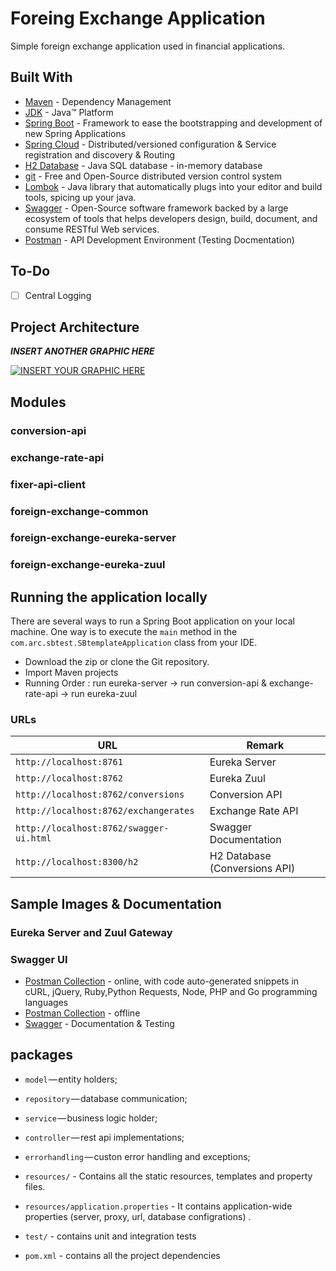 # Foreing Exchange Application

Simple foreign exchange application used in financial applications.

## Built With

* [Maven](https://maven.apache.org/) - Dependency Management
* [JDK](http://www.oracle.com/technetwork/java/javase/downloads/jdk8-downloads-2133151.html) - Java™ Platform
* [Spring Boot](https://spring.io/projects/spring-boot) - Framework to ease the bootstrapping and development of new Spring Applications
* [Spring Cloud](https://spring.io/projects/spring-cloud) - Distributed/versioned configuration & Service registration and discovery & Routing
* [H2 Database](https://www.h2database.com/) - Java SQL database -  in-memory database
* [git](https://git-scm.com/) - Free and Open-Source distributed version control system
* [Lombok](https://projectlombok.org/) - Java library that automatically plugs into your editor and build tools, spicing up your java.
* [Swagger](https://swagger.io/) - Open-Source software framework backed by a large ecosystem of tools that helps developers design, build, document, and consume RESTful Web services.
* [Postman](https://www.getpostman.com/) - API Development Environment (Testing Docmentation)


## To-Do

- [ ] Central Logging


## Project Architecture

***INSERT ANOTHER GRAPHIC HERE***

[![INSERT YOUR GRAPHIC HERE](https://github.com/Tuyji/foreing-exchange-application/blob/master/images/FlowDiagram.png)]()

## Modules

### conversion-api
### exchange-rate-api
### fixer-api-client
### foreign-exchange-common
### foreign-exchange-eureka-server
### foreign-exchange-eureka-zuul


## Running the application locally

There are several ways to run a Spring Boot application on your local machine. One way is to execute the `main` method in the `com.arc.sbtest.SBtemplateApplication` class from your IDE.

- Download the zip or clone the Git repository.
- Import Maven projects
- Running Order : run eureka-server -> run conversion-api & exchange-rate-api -> run eureka-zuul

### URLs

|  URL | Remark |
|----------|--------------|
|`http://localhost:8761`                       | Eureka Server |
|`http://localhost:8762`                       | Eureka Zuul |
|`http://localhost:8762/conversions`           | Conversion API |
|`http://localhost:8762/exchangerates` 		   | Exchange Rate API |
|`http://localhost:8762/swagger-ui.html`       | Swagger Documentation |
|`http://localhost:8300/h2`                    | H2 Database (Conversions API) |


## Sample Images & Documentation

### Eureka Server and Zuul Gateway

### Swagger UI


* [Postman Collection](https://documenter.getpostman.com/view/2449187/RWTiwzb2) - online, with code auto-generated snippets in cURL, jQuery, Ruby,Python Requests, Node, PHP and Go programming languages
* [Postman Collection](https://github.com/AnanthaRajuC/Spring-Boot-Application-Template/blob/master/Spring%20Boot%20Template.postman_collection.json) - offline
* [Swagger](http://localhost:8088/swagger-ui.html) - Documentation & Testing


## packages

- `model` — entity holders;
- `repository` — database communication;
- `service` — business logic holder;
- `controller` — rest api implementations;
- `errorhandling` — custon error handling and exceptions;

- `resources/` - Contains all the static resources, templates and property files.
- `resources/application.properties` - It contains application-wide properties (server, proxy, url, database configrations) .

- `test/` - contains unit and integration tests

- `pom.xml` - contains all the project dependencies
 
